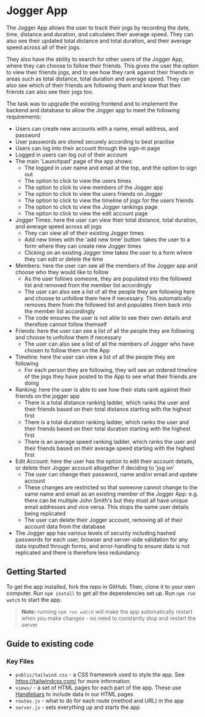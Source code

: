 # Jogger App

The Jogger App allows the user to track their jogs by recording the date,
time, distance and duration, and calculates their average speed. They can
also see their updated total distance and total duration, and their average
speed across all of their jogs.

They also have the ability to search for other users of the Jogger App, where
they can choose to follow their friends. This gives the user the option to view their friends jogs, and to see how they rank against their friends in areas such
as total distance, total duration and average speed. They can also see which
of their friends are following them and know that their friends can also see
their jogs too.

The task was to upgrade the existing frontend and to implement the backend
and database to allow the Jogger app to meet the following requirements:

- Users can create new accounts with a name, email address, and password
- User passwords are stored securely according to best practise
- Users can log into their account through the sign-in page
- Logged in users can log out of their account
- The main 'Launchpad' page of the app shows:
  - The logged in user name and email at the top, and the option to sign out
  - The option to click to view the users times
  - The option to click to view members of the Jogger app
  - The option to click to view the users friends on Jogger
  - The option to click to view the timeline of jogs for the users friends
  - The option to click to view the Jogger rankings page
  - The option to click to view the edit account page
- Jogger Times: here the user can view their total distance, total duration, and      average speed across all jogs
  - They can view all of their existing Jogger times
  - Add new times with the 'add new time' button: takes the user to a form where
    they can create new Jogger times
  - Clicking on an existing Jogger time takes the user to a form where they can
    edit or delete the time
- Members: here the user can see all the members of the Jogger app and
  choose who they would like to follow
  - As the user follows someone, they are populated into the followed list and
    removed from the member list accordingly
  - The user can also see a list of all the people they are following here and        choose to unfollow them here if necessary. This automatically removes
    them from the followed list and populates them back into the member
    list accordingly
  - The code ensures the user is not able to see their own details and therefore
    cannot follow themself
- Friends: here the user can see a list of all the people they are following and
  choose to unfollow them if necessary
  - The user can also see a list of all the members of Jogger who have chosen to
    follow them on the App
- Timeline: here the user can view a list of all the people they are following
  - For each person they are following, they will see an ordered timeline of the      jogs they have posted to the App to see what their friends are doing
- Ranking: here the user is able to see how their stats rank against their friends    on the jogger app
  - There is a total distance ranking ladder, which ranks the user and their          friends based on their total distance starting with the highest first
  - There is a total duration ranking ladder, which ranks the user and their friends
    based on their total duration starting with the highest first
  - There is an average speed ranking ladder, which ranks the user and their friends
    based on their average speed starting with the highest first
- Edit Account: here the user has the option to edit their account details, or        delete their Jogger account altogether if deciding to 'jog on'
  - The user can change their password, name and/or email and update account
  - These changes are restricted so that someone cannot change to the same name and   email as an existing member of the Jogger App: e.g. there can be multiple John    Smith's but they must all have unique email addresses and vice versa. This        stops the same user details being replicated
  - The user can delete their Jogger account, removing all of their account data      from the database
- The Jogger app has various levels of security including hashed passwords for each   user, browser and server-side validation for any data inputted through forms, and   error-handling to ensure data is not replicated and there is therefore less         redundancy

## Getting Started

To get the app installed, fork the repo in GitHub. Then, clone it to your own computer. Run `npm install` to get all the dependencies set up. Run `npm run watch` to start the app.

> **Note:** running `npm run watch` will make the app automatically restart when you
> make changes - no need to constantly stop and restart the server

## Guide to existing code

### Key Files

- `public/tailwind.css` - a CSS framework used to style the app. See
    https://tailwindcss.com/ for more information.
- `views/` - a set of HTML pages for each part of the app. These use
  [Handlebars](https://handlebarsjs.com/) to include data in our HTML pages
- `routes.js` - what to do for each route (method and URL) in the app
- `server.js` - sets everything up and starts the app